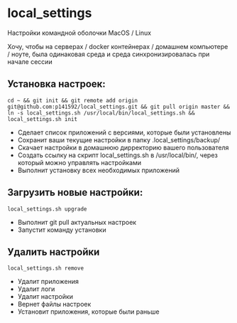 # local_settings
Настройки командной оболочки MacOS / Linux

Хочу, чтобы на серверах / docker контейнерах / домашнем компьютере / ноуте, была одинаковая среда и среда синхронизировалась при начале сессии

## Установка настроек:

`cd ~ && git init && git remote add origin git@github.com:p141592/local_settings.git && git pull origin master && ln -s local_settings.sh /usr/local/bin/local_settings.sh && local_settings.sh init`

* Сделает список приложений с версиями, которые были установлены
* Сохранит ваши текущие настройки в папку .local_settings/backup/
* Cкачает настройки в домашнюю дирректорию вашего пользователя 
* Cоздать ссылку на скрипт local_settings.sh в /usr/local/bin/, через который можно управлять настройками
* Выполнит установку всех необходимых приложений

## Загрузить новые настройки:

`local_settings.sh upgrade` 

* Выполнит git pull актуальных настроек
* Запустит команду установки

## Удалить настройки

`local_settings.sh remove`

* Удалит приложения
* Удалит логи
* Удалит настройки
* Вернет файлы настроек
* Установит приложения, которые были раньше
